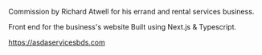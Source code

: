 Commission by Richard Atwell for his errand and rental services business.

Front end for the business's website Built using Next.js & Typescript.


https://asdaservicesbds.com
